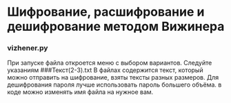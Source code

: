 # Шифрование, расшифрование и дешифрование методом Вижинера 
### vizhener.py
При запуске файла откроется меню с выбором вариантов. Следуйте указаниям
###Текст(2-3).txt
В файлах содержится текст, который можно отправить на шифрование, взяты тексты разных размеров. Для дешифрования пароля лучше использовать пароль большего объёма.
в коде можно изменять имя файла на нужное вам.